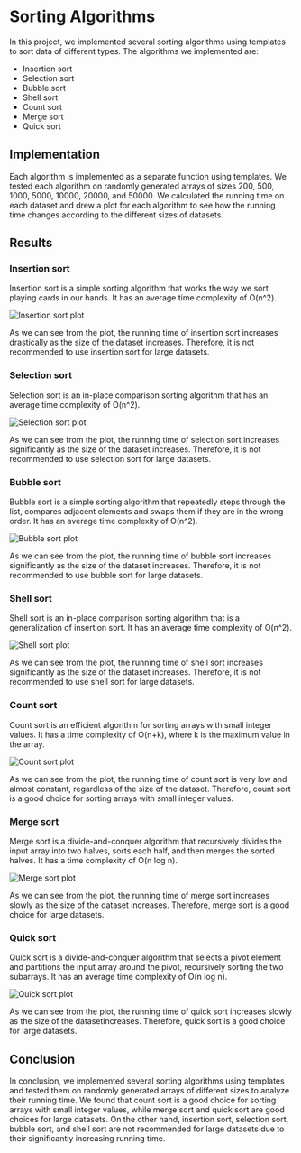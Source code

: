 <!DOCTYPE html>
<html>
  <head>
  </head>
  <body>
    <h1>Sorting Algorithms</h1>
    <p>In this project, we implemented several sorting algorithms using templates to sort data of different types. The algorithms we implemented are:</p>
    <ul>
      <li>Insertion sort</li>
      <li>Selection sort</li>
      <li>Bubble sort</li>
      <li>Shell sort</li>
      <li>Count sort</li>
      <li>Merge sort</li>
      <li>Quick sort</li>
    </ul>
    <h2>Implementation</h2>
    <p>Each algorithm is implemented as a separate function using templates. We tested each algorithm on randomly generated arrays of sizes 200, 500, 1000, 5000, 10000, 20000, and 50000. We calculated the running time on each dataset and drew a plot for each algorithm to see how the running time changes according to the different sizes of datasets.</p>
    <h2>Results</h2>
    <h3>Insertion sort</h3>
    <p>Insertion sort is a simple sorting algorithm that works the way we sort playing cards in our hands. It has an average time complexity of O(n^2).</p>
    <img src="insertion_sort.png" alt="Insertion sort plot">
    <p>As we can see from the plot, the running time of insertion sort increases drastically as the size of the dataset increases. Therefore, it is not recommended to use insertion sort for large datasets.</p>
    <h3>Selection sort</h3>
    <p>Selection sort is an in-place comparison sorting algorithm that has an average time complexity of O(n^2).</p>
    <img src="selection_sort.png" alt="Selection sort plot">
    <p>As we can see from the plot, the running time of selection sort increases significantly as the size of the dataset increases. Therefore, it is not recommended to use selection sort for large datasets.</p>
    <h3>Bubble sort</h3>
    <p>Bubble sort is a simple sorting algorithm that repeatedly steps through the list, compares adjacent elements and swaps them if they are in the wrong order. It has an average time complexity of O(n^2).</p>
    <img src="bubble_sort.png" alt="Bubble sort plot">
    <p>As we can see from the plot, the running time of bubble sort increases significantly as the size of the dataset increases. Therefore, it is not recommended to use bubble sort for large datasets.</p>
    <h3>Shell sort</h3>
    <p>Shell sort is an in-place comparison sorting algorithm that is a generalization of insertion sort. It has an average time complexity of O(n^2).</p>
    <img src="shell_sort.png" alt="Shell sort plot">
    <p>As we can see from the plot, the running time of shell sort increases significantly as the size of the dataset increases. Therefore, it is not recommended to use shell sort for large datasets.</p>
    <h3>Count sort</h3>
    <p>Count sort is an efficient algorithm for sorting arrays with small integer values. It has a time complexity of O(n+k), where k is the maximum value in the array.</p>
    <img src="count_sort.png" alt="Count sort plot">
    <p>As we can see from the plot, the running time of count sort is very low and almost constant, regardless of the size of the dataset. Therefore, count sort is a good choice for sorting arrays with small integer values.</p>
    <h3>Merge sort</h3>
    <p>Merge sort is a divide-and-conquer algorithm that recursively divides the input array into two halves, sorts each half, and then merges the sorted halves. It has a time complexity of O(n log n).</p>
    <img src="merge_sort.png" alt="Merge sort plot">
    <p>As we can see from the plot, the running time of merge sort increases slowly as the size of the dataset increases. Therefore, merge sort is a good choice for large datasets.</p>
    <h3>Quick sort</h3>
    <p>Quick sort is a divide-and-conquer algorithm that selects a pivot element and partitions the input array around the pivot, recursively sorting the two subarrays. It has an average time complexity of O(n log n).</p>
    <img src="quick_sort.png" alt="Quick sort plot">
    <p>As we can see from the plot, the running time of quick sort increases slowly as the size of the datasetincreases. Therefore, quick sort is a good choice for large datasets.</p>
    <h2>Conclusion</h2>
    <p>In conclusion, we implemented several sorting algorithms using templates and tested them on randomly generated arrays of different sizes to analyze their running time. We found that count sort is a good choice for sorting arrays with small integer values, while merge sort and quick sort are good choices for large datasets. On the other hand, insertion sort, selection sort, bubble sort, and shell sort are not recommended for large datasets due to their significantly increasing running time.</p>
  </body>
</html>
